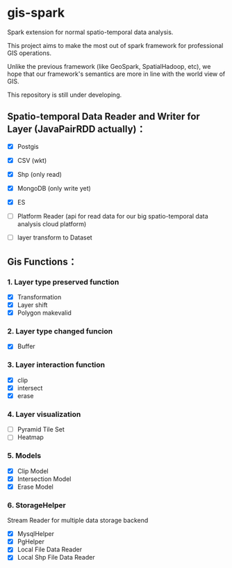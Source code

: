 # gis-spark
Spark extension for normal spatio-temporal data analysis.

This project aims to make the most out of spark framework for professional GIS operations.

Unlike the previous framework (like GeoSpark, SpatialHadoop, etc), we hope that our framework's semantics are more in line with the world view of GIS.

This repository is still under developing.

## Spatio-temporal Data Reader and Writer for Layer (JavaPairRDD actually)：

- [x] Postgis
- [x] CSV (wkt)
- [x] Shp (only read)
- [x] MongoDB (only write yet)
- [x] ES
- [ ] Platform Reader (api for read data for our big spatio-temporal data analysis cloud platform)

- [ ] layer transform to Dataset<Row>

## Gis Functions：  
### 1. Layer type preserved function

- [x] Transformation
- [x] Layer shift
- [x] Polygon makevalid 

### 2. Layer type changed funcion

- [x] Buffer

### 3. Layer interaction function

- [x] clip
- [x] intersect
- [x] erase

### 4. Layer visualization

- [ ] Pyramid Tile Set
- [ ] Heatmap

### 5. Models
- [x] Clip Model
- [x] Intersection Model
- [x] Erase Model

### 6. StorageHelper
Stream Reader for multiple data storage backend
- [x] MysqlHelper
- [x] PgHelper
- [x] Local File Data Reader
- [x] Local Shp File Data Reader